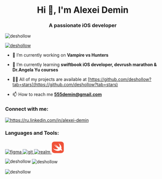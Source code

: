 <h1 align="center">Hi 👋, I'm Alexei Demin</h1>
<h3 align="center">A passionate iOS developer</h3>

<p align="left"> <img src="https://komarev.com/ghpvc/?username=deshollow&label=Profile%20views&color=0e75b6&style=flat" alt="deshollow" /> </p>

<p align="left"> <a href="https://github.com/ryo-ma/github-profile-trophy"><img src="https://github-profile-trophy.vercel.app/?username=deshollow" alt="deshollow" /></a> </p>

- 🔭 I’m currently working on **Vampire vs Hunters**

- 🌱 I’m currently learning **swiftbook iOS developer, devrush marathon & Dr.Angela Yu courses**

- 👨‍💻 All of my projects are available at [https://github.com/deshollow?tab=stars](https://github.com/deshollow?tab=stars)

- 📫 How to reach me **555demin@gmail.com**

<h3 align="left">Connect with me:</h3>
<p align="left">
<a href="https://linkedin.com/in/https://ru.linkedin.com/in/alexei-demin" target="blank"><img align="center" src="https://raw.githubusercontent.com/rahuldkjain/github-profile-readme-generator/master/src/images/icons/Social/linked-in-alt.svg" alt="https://ru.linkedin.com/in/alexei-demin" height="30" width="40" /></a>
</p>

<h3 align="left">Languages and Tools:</h3>
<p align="left"> <a href="https://www.figma.com/" target="_blank" rel="noreferrer"> <img src="https://www.vectorlogo.zone/logos/figma/figma-icon.svg" alt="figma" width="40" height="40"/> </a> <a href="https://git-scm.com/" target="_blank" rel="noreferrer"> <img src="https://www.vectorlogo.zone/logos/git-scm/git-scm-icon.svg" alt="git" width="40" height="40"/> </a> <a href="https://realm.io/" target="_blank" rel="noreferrer"> <img src="https://raw.githubusercontent.com/bestofjs/bestofjs-webui/8665e8c267a0215f3159df28b33c365198101df5/public/logos/realm.svg" alt="realm" width="40" height="40"/> </a> <a href="https://developer.apple.com/swift/" target="_blank" rel="noreferrer"> <img src="https://raw.githubusercontent.com/devicons/devicon/master/icons/swift/swift-original.svg" alt="swift" width="40" height="40"/> </a> </p>

<p><img align="left" src="https://github-readme-stats.vercel.app/api/top-langs?username=deshollow&show_icons=true&locale=en&layout=compact" alt="deshollow" /></p>

<p>&nbsp;<img align="center" src="https://github-readme-stats.vercel.app/api?username=deshollow&show_icons=true&locale=en" alt="deshollow" /></p>

<p><img align="center" src="https://github-readme-streak-stats.herokuapp.com/?user=deshollow&" alt="deshollow" /></p>

